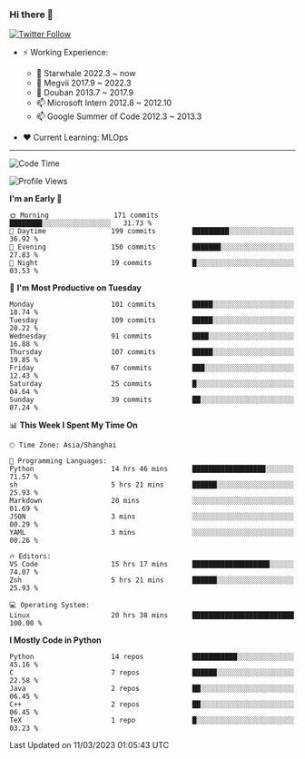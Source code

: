 ### Hi there 👋

[![Twitter Follow](https://img.shields.io/twitter/follow/tianweidut?style=social)](https://twitter.com/tianweidut)

- ⚡ Working Experience:
  - 🔭 Starwhale 2022.3 ~ now
  - 🌱 Megvii 2017.9 ~ 2022.3
  - 🌱 Douban 2013.7 ~ 2017.9
  - 📫 Microsoft Intern 2012.8 ~ 2012.10
  - 📫 Google Summer of Code 2012.3 ~ 2013.3

- ❤️ Current Learning: MLOps

---
<!--START_SECTION:waka-->
![Code Time](http://img.shields.io/badge/Code%20Time-3%2C767%20hrs%2014%20mins-blue)

![Profile Views](http://img.shields.io/badge/Profile%20Views-7-blue)

**I'm an Early 🐤** 

```text
🌞 Morning                171 commits         ████████░░░░░░░░░░░░░░░░░   31.73 % 
🌆 Daytime                199 commits         █████████░░░░░░░░░░░░░░░░   36.92 % 
🌃 Evening                150 commits         ███████░░░░░░░░░░░░░░░░░░   27.83 % 
🌙 Night                  19 commits          █░░░░░░░░░░░░░░░░░░░░░░░░   03.53 % 
```
📅 **I'm Most Productive on Tuesday** 

```text
Monday                   101 commits         █████░░░░░░░░░░░░░░░░░░░░   18.74 % 
Tuesday                  109 commits         █████░░░░░░░░░░░░░░░░░░░░   20.22 % 
Wednesday                91 commits          ████░░░░░░░░░░░░░░░░░░░░░   16.88 % 
Thursday                 107 commits         █████░░░░░░░░░░░░░░░░░░░░   19.85 % 
Friday                   67 commits          ███░░░░░░░░░░░░░░░░░░░░░░   12.43 % 
Saturday                 25 commits          █░░░░░░░░░░░░░░░░░░░░░░░░   04.64 % 
Sunday                   39 commits          ██░░░░░░░░░░░░░░░░░░░░░░░   07.24 % 
```


📊 **This Week I Spent My Time On** 

```text
🕑︎ Time Zone: Asia/Shanghai

💬 Programming Languages: 
Python                   14 hrs 46 mins      ██████████████████░░░░░░░   71.57 % 
sh                       5 hrs 21 mins       ██████░░░░░░░░░░░░░░░░░░░   25.93 % 
Markdown                 20 mins             ░░░░░░░░░░░░░░░░░░░░░░░░░   01.69 % 
JSON                     3 mins              ░░░░░░░░░░░░░░░░░░░░░░░░░   00.29 % 
YAML                     3 mins              ░░░░░░░░░░░░░░░░░░░░░░░░░   00.26 % 

🔥 Editors: 
VS Code                  15 hrs 17 mins      ███████████████████░░░░░░   74.07 % 
Zsh                      5 hrs 21 mins       ██████░░░░░░░░░░░░░░░░░░░   25.93 % 

💻 Operating System: 
Linux                    20 hrs 38 mins      █████████████████████████   100.00 % 
```

**I Mostly Code in Python** 

```text
Python                   14 repos            ███████████░░░░░░░░░░░░░░   45.16 % 
C                        7 repos             ██████░░░░░░░░░░░░░░░░░░░   22.58 % 
Java                     2 repos             ██░░░░░░░░░░░░░░░░░░░░░░░   06.45 % 
C++                      2 repos             ██░░░░░░░░░░░░░░░░░░░░░░░   06.45 % 
TeX                      1 repo              █░░░░░░░░░░░░░░░░░░░░░░░░   03.23 % 
```




 Last Updated on 11/03/2023 01:05:43 UTC
<!--END_SECTION:waka-->
